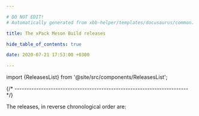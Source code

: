 ```yaml
---

# DO NOT EDIT!
# Automatically generated from xbb-helper/templates/docusaurus/common.

title: The xPack Meson Build releases

hide_table_of_contents: true

date: 2020-07-21 17:53:00 +0300

---
```


import {ReleasesList} from '@site/src/components/ReleasesList';

{/* ------------------------------------------------------------------------ */}

The releases, in reverse chronological order are:

<ReleasesList />
